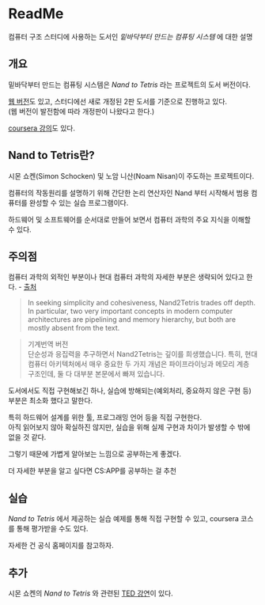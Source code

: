 # ReadMe

컴퓨터 구조 스터디에 사용하는 도서인 _밑바닥부터 만드는 컴퓨팅 시스템_ 에 대한 설명

## 개요

밑바닥부터 만드는 컴퓨팅 시스템은 _Nand to Tetris_ 라는 프로젝트의 도서 버전이다.  

[웹 버전](https://www.nand2tetris.org/)도 있고, 스터디에선 새로 개정된 2판 도서를 기준으로 진행하고 있다.  
(웹 버전이 발전함에 따라 개정판이 나왔다고 한다.)

[coursera 강의](https://www.coursera.org/learn/build-a-computer)도 있다.

## Nand to Tetris란?

시몬 쇼켄(Simon Schocken) 및 노암 니산(Noam Nisan)이 주도하는 프로젝트이다.

컴퓨터의 작동원리를 설명하기 위해 간단한 논리 연산자인 Nand 부터 시작해서 범용 컴퓨터를 완성할 수 있는 실습 프로그램이다.

하드웨어 및 소프트웨어를 순서대로 만들어 보면서 컴퓨터 과학의 주요 지식을 이해할 수 있다.

## 주의점
컴퓨터 과학의 외적인 부분이나 현대 컴퓨터 과학의 자세한 부분은 생략되어 있다고 한다. - [출처](https://teachyourselfcs.com/)

> In seeking simplicity and cohesiveness, Nand2Tetris trades off depth. In particular, two very important concepts in modern computer architectures are pipelining and memory hierarchy, but both are mostly absent from the text.

> 기계번역 버전  
단순성과 응집력을 추구하면서 Nand2Tetris는 깊이를 희생했습니다. 특히, 현대 컴퓨터 아키텍처에서 매우 중요한 두 가지 개념은 파이프라이닝과 메모리 계층 구조인데, 둘 다 대부분 본문에서 빠져 있습니다.

도서에서도 직접 구현해보긴 하나, 실습에 방해되는(예외처리, 중요하지 않은 구현 등) 부분은 최소화 했다고 말한다.

특히 하드웨어 설계를 위한 툴, 프로그래밍 언어 등을 직접 구현한다.  
아직 읽어보지 않아 확실하진 않지만, 실습을 위해 실제 구현과 차이가 발생할 수 밖에 없을 것 같다.

그렇기 때문에 가볍게 알아보는 느낌으로 공부하는게 좋겠다.

더 자세한 부분을 알고 싶다면 CS:APP를 공부하는 걸 추천

## 실습

_Nand to Tetris_ 에서 제공하는 실습 예제를 통해 직접 구현할 수 있고, coursera 코스를 통해 평가받을 수도 있다.

자세한 건 공식 홈페이지를 참고하자.

## 추가

시몬 쇼켄의 _Nand to Tetris_ 와 관련된 [TED 강연](https://www.ted.com/talks/shimon_schocken_the_self_organizing_computer_course?language=ko&subtitle=ko)이 있다.
